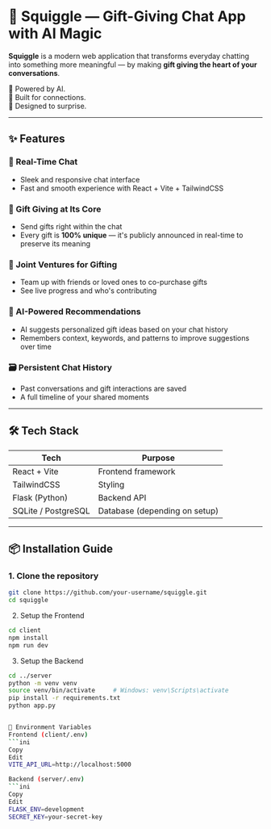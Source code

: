 # 🎁 Squiggle — Gift-Giving Chat App with AI Magic

**Squiggle** is a modern web application that transforms everyday chatting into something more meaningful — by making **gift giving the heart of your conversations**.

🧠 Powered by AI.  
💬 Built for connections.  
🎁 Designed to surprise.

---

## ✨ Features

### 💬 Real-Time Chat
- Sleek and responsive chat interface
- Fast and smooth experience with React + Vite + TailwindCSS

### 🎁 Gift Giving at Its Core
- Send gifts right within the chat
- Every gift is **100% unique** — it's publicly announced in real-time to preserve its meaning

### 🤝 Joint Ventures for Gifting
- Team up with friends or loved ones to co-purchase gifts
- See live progress and who's contributing

### 🤖 AI-Powered Recommendations
- AI suggests personalized gift ideas based on your chat history
- Remembers context, keywords, and patterns to improve suggestions over time

### 🗃️ Persistent Chat History
- Past conversations and gift interactions are saved
- A full timeline of your shared moments

---

## 🛠 Tech Stack

| Tech             | Purpose                     |
|------------------|-----------------------------|
| React + Vite     | Frontend framework           |
| TailwindCSS      | Styling                      |
| Flask (Python)   | Backend API                  |
| SQLite / PostgreSQL | Database (depending on setup) |

---

## 📦 Installation Guide

### 1. Clone the repository
```bash
git clone https://github.com/your-username/squiggle.git
cd squiggle
```

2. Setup the Frontend
```bash
cd client
npm install
npm run dev
```

3. Setup the Backend
```bash
cd ../server
python -m venv venv
source venv/bin/activate     # Windows: venv\Scripts\activate
pip install -r requirements.txt
python app.py


🔧 Environment Variables
Frontend (client/.env)
```ini
Copy
Edit
VITE_API_URL=http://localhost:5000

Backend (server/.env)
```ini
Copy
Edit
FLASK_ENV=development
SECRET_KEY=your-secret-key
